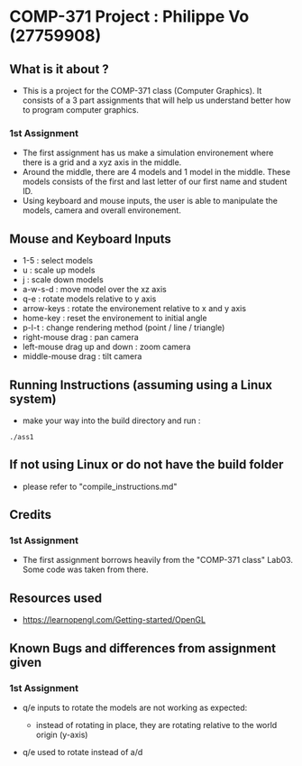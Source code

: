 # COMP-371 Project : Philippe Vo (27759908)

## What is it about ?
- This is a project for the COMP-371 class (Computer Graphics). It consists of a 3 part assignments 
that will help us understand better how to program computer graphics.

### 1st Assignment
- The first assignment has us make a simulation environement where there is a grid and a xyz axis in the middle.
- Around the middle, there are 4 models and 1 model in the middle. These models consists of the first and last letter of our first
name and student ID.
- Using keyboard and mouse inputs, the user is able to manipulate the models, camera and overall environement.

## Mouse and Keyboard Inputs
- 1-5                         : select models
- u                           : scale up models
- j                           : scale down models
- a-w-s-d                     : move model over the xz axis
- q-e                         : rotate models relative to y axis
- arrow-keys                  : rotate the environement relative to x and y axis
- home-key                    : reset the environement to initial angle
- p-l-t                       : change rendering method (point / line / triangle)
- right-mouse drag            : pan camera
- left-mouse drag up and down : zoom camera
- middle-mouse drag           : tilt camera

## Running Instructions (assuming using a Linux system)
- make your way into the build directory and run :
```
./ass1
```
## If not using Linux or do not have the build folder
- please refer to "compile_instructions.md"

## Credits
### 1st Assignment
- The first assignment borrows heavily from the "COMP-371 class" Lab03. Some code was taken from there.

## Resources used
- https://learnopengl.com/Getting-started/OpenGL

## Known Bugs and differences from assignment given
### 1st Assignment
- q/e inputs to rotate the models are not working as expected:
  - instead of rotating in place, they are rotating relative to the world origin (y-axis)

- q/e used to rotate instead of a/d

